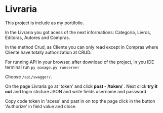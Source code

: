 # Livraria

This project is include as my portifolio.

In the Livraria you got acess of the next informations: Categoria, Livros, Editoras, Autores and Compras.

In the method Crud, as Cliente you can only read except in Compras where Cliente have totally authorization at CRUD.

For running API in your browser, after download of the project, in you IDE terminal run `py manage.py runserver`

Choose `/api/swagger/`.

On the page Livraria go at 'token' and click **post - /token/** . Next click **try it out** and login strcture JSON and write fields username and password.

Copy code token in 'acess' and past in on top the page click in the button 'Authorize' in field value and close.
